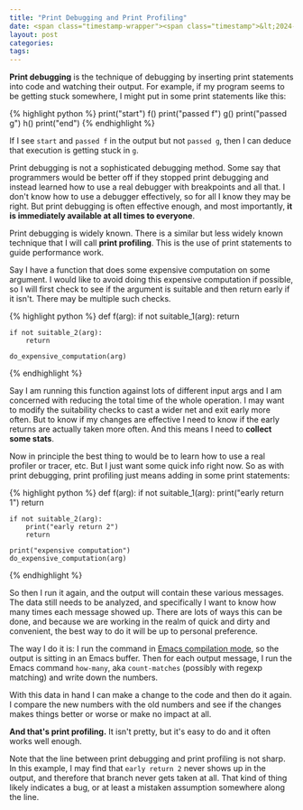 ```yaml
---
title: "Print Debugging and Print Profiling"
date: <span class="timestamp-wrapper"><span class="timestamp">&lt;2024-08-03 Sat&gt;</span></span>
layout: post
categories: 
tags: 
---
```


**Print debugging** is the technique of debugging by inserting print statements into code and watching their output. For example, if my program seems to be getting stuck somewhere, I might put in some print statements like this:

{% highlight python %}
print("start")
f()
print("passed f")
g()
print("passed g")
h()
print("end")
{% endhighlight %}

If I see `start` and `passed f` in the output but not `passed g`, then I can deduce that execution is getting stuck in `g`.

Print debugging is not a sophisticated debugging method. Some say that programmers would be better off if they stopped print debugging and instead learned how to use a real debugger with breakpoints and all that. I don't know how to use a debugger effectively, so for all I know they may be right. But print debugging is often effective enough, and most importantly, **it is immediately available at all times to everyone**.

Print debugging is widely known. There is a similar but less widely known technique that I will call **print profiling**. This is the use of print statements to guide performance work.

Say I have a function that does some expensive computation on some argument. I would like to avoid doing this expensive computation if possible, so I will first check to see if the argument is suitable and then return early if it isn't. There may be multiple such checks.

{% highlight python %}
def f(arg):
    if not suitable_1(arg):
        return

    if not suitable_2(arg):
        return

    do_expensive_computation(arg)
{% endhighlight %}

Say I am running this function against lots of different input args and I am concerned with reducing the total time of the whole operation. I may want to modify the suitability checks to cast a wider net and exit early more often. But to know if my changes are effective I need to know if the early returns are actually taken more often. And this means I need to **collect some stats**.

Now in principle the best thing to would be to learn how to use a real profiler or tracer, etc. But I just want some quick info right now. So as with print debugging, print profiling just means adding in some print statements:

{% highlight python %}
def f(arg):
    if not suitable_1(arg):
        print("early return 1")
        return

    if not suitable_2(arg):
        print("early return 2")
        return

    print("expensive computation")
    do_expensive_computation(arg)
{% endhighlight %}

So then I run it again, and the output will contain these various messages. The data still needs to be analyzed, and specifically I want to know how many times each message showed up. There are lots of ways this can be done, and because we are working in the realm of quick and dirty and convenient, the best way to do it will be up to personal preference.

The way I do it is: I run the command in [Emacs compilation mode](https://www.gnu.org/software/emacs/manual/html_node/emacs/Compilation-Mode.html), so the output is sitting in an Emacs buffer. Then for each output message, I run the Emacs command `how-many`, aka `count-matches` (possibly with regexp matching) and write down the numbers.

With this data in hand I can make a change to the code and then do it again. I compare the new numbers with the old numbers and see if the changes makes things better or worse or make no impact at all.

**And that's print profiling.** It isn't pretty, but it's easy to do and it often works well enough.

Note that the line between print debugging and print profiling is not sharp. In this example, I may find that `early return 2` never shows up in the output, and therefore that branch never gets taken at all. That kind of thing likely indicates a bug, or at least a mistaken assumption somewhere along the line.
